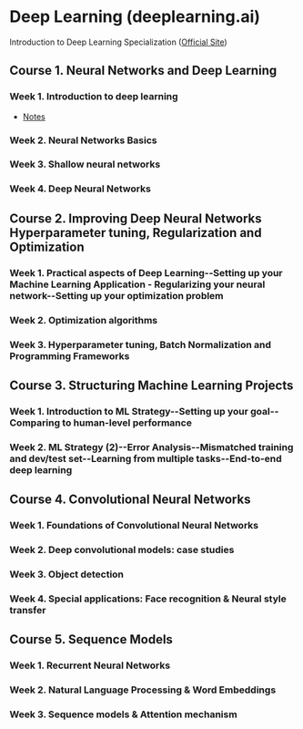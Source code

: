 # Deep Learning (deeplearning.ai)

Introduction to Deep Learning Specialization ([Official Site](https://www.coursera.org/specializations/deep-learning))

## Course 1. Neural Networks and Deep Learning
### Week 1. Introduction to deep learning
- [Notes](https://github.com/Veronica0206/Coursera_deep-learning/blob/master/Course1/Week1/C1W1Note.md)

### Week 2. Neural Networks Basics
### Week 3. Shallow neural networks
### Week 4. Deep Neural Networks

## Course 2. Improving Deep Neural Networks Hyperparameter tuning, Regularization and Optimization
### Week 1. Practical aspects of Deep Learning--Setting up your Machine Learning Application - Regularizing your neural network--Setting up your optimization problem
### Week 2. Optimization algorithms
### Week 3. Hyperparameter tuning, Batch Normalization and Programming Frameworks

## Course 3. Structuring Machine Learning Projects
### Week 1. Introduction to ML Strategy--Setting up your goal--Comparing to human-level performance
### Week 2. ML Strategy (2)--Error Analysis--Mismatched training and dev/test set--Learning from multiple tasks--End-to-end deep learning

## Course 4. Convolutional Neural Networks
### Week 1. Foundations of Convolutional Neural Networks
### Week 2. Deep convolutional models: case studies
### Week 3. Object detection
### Week 4. Special applications: Face recognition & Neural style transfer

## Course 5. Sequence Models
### Week 1. Recurrent Neural Networks
### Week 2. Natural Language Processing & Word Embeddings
### Week 3. Sequence models & Attention mechanism

